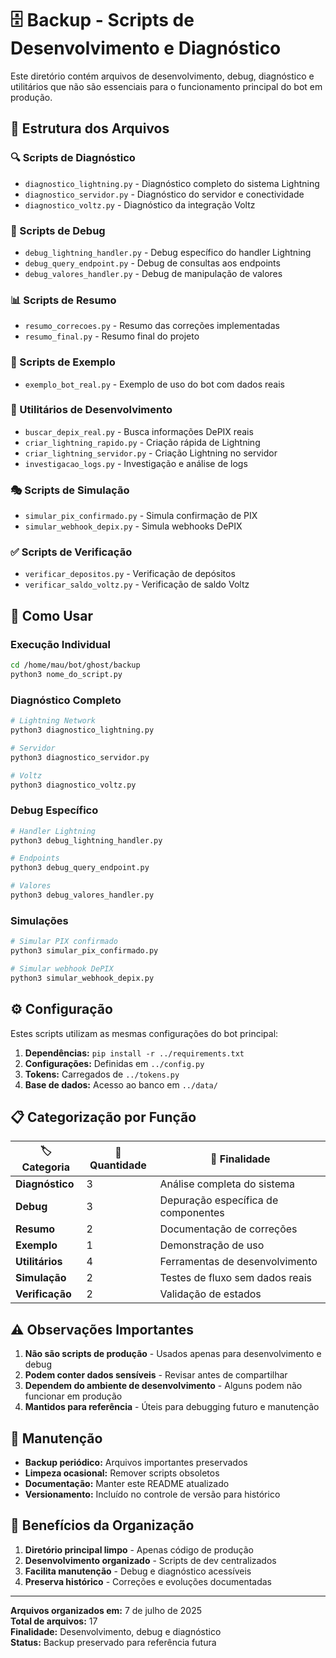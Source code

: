 # 🗄️ Backup - Scripts de Desenvolvimento e Diagnóstico

Este diretório contém arquivos de desenvolvimento, debug, diagnóstico e utilitários que não são essenciais para o funcionamento principal do bot em produção.

## 📁 Estrutura dos Arquivos

### 🔍 Scripts de Diagnóstico
- `diagnostico_lightning.py` - Diagnóstico completo do sistema Lightning
- `diagnostico_servidor.py` - Diagnóstico do servidor e conectividade
- `diagnostico_voltz.py` - Diagnóstico da integração Voltz

### 🐛 Scripts de Debug
- `debug_lightning_handler.py` - Debug específico do handler Lightning
- `debug_query_endpoint.py` - Debug de consultas aos endpoints
- `debug_valores_handler.py` - Debug de manipulação de valores

### 📊 Scripts de Resumo
- `resumo_correcoes.py` - Resumo das correções implementadas
- `resumo_final.py` - Resumo final do projeto

### 🎯 Scripts de Exemplo
- `exemplo_bot_real.py` - Exemplo de uso do bot com dados reais

### 🔧 Utilitários de Desenvolvimento
- `buscar_depix_real.py` - Busca informações DePIX reais
- `criar_lightning_rapido.py` - Criação rápida de Lightning
- `criar_lightning_servidor.py` - Criação Lightning no servidor
- `investigacao_logs.py` - Investigação e análise de logs

### 🎭 Scripts de Simulação
- `simular_pix_confirmado.py` - Simula confirmação de PIX
- `simular_webhook_depix.py` - Simula webhooks DePIX

### ✅ Scripts de Verificação
- `verificar_depositos.py` - Verificação de depósitos
- `verificar_saldo_voltz.py` - Verificação de saldo Voltz

## 🚀 Como Usar

### Execução Individual
```bash
cd /home/mau/bot/ghost/backup
python3 nome_do_script.py
```

### Diagnóstico Completo
```bash
# Lightning Network
python3 diagnostico_lightning.py

# Servidor
python3 diagnostico_servidor.py

# Voltz
python3 diagnostico_voltz.py
```

### Debug Específico
```bash
# Handler Lightning
python3 debug_lightning_handler.py

# Endpoints
python3 debug_query_endpoint.py

# Valores
python3 debug_valores_handler.py
```

### Simulações
```bash
# Simular PIX confirmado
python3 simular_pix_confirmado.py

# Simular webhook DePIX
python3 simular_webhook_depix.py
```

## ⚙️ Configuração

Estes scripts utilizam as mesmas configurações do bot principal:

1. **Dependências:** `pip install -r ../requirements.txt`
2. **Configurações:** Definidas em `../config.py`
3. **Tokens:** Carregados de `../tokens.py`
4. **Base de dados:** Acesso ao banco em `../data/`

## 📋 Categorização por Função

| 🏷️ Categoria | 📄 Quantidade | 🎯 Finalidade |
|--------------|---------------|---------------|
| **Diagnóstico** | 3 | Análise completa do sistema |
| **Debug** | 3 | Depuração específica de componentes |
| **Resumo** | 2 | Documentação de correções |
| **Exemplo** | 1 | Demonstração de uso |
| **Utilitários** | 4 | Ferramentas de desenvolvimento |
| **Simulação** | 2 | Testes de fluxo sem dados reais |
| **Verificação** | 2 | Validação de estados |

## ⚠️ Observações Importantes

1. **Não são scripts de produção** - Usados apenas para desenvolvimento e debug
2. **Podem conter dados sensíveis** - Revisar antes de compartilhar
3. **Dependem do ambiente de desenvolvimento** - Alguns podem não funcionar em produção
4. **Mantidos para referência** - Úteis para debugging futuro e manutenção

## 🔄 Manutenção

- **Backup periódico:** Arquivos importantes preservados
- **Limpeza ocasional:** Remover scripts obsoletos
- **Documentação:** Manter este README atualizado
- **Versionamento:** Incluído no controle de versão para histórico

## 🎯 Benefícios da Organização

1. **Diretório principal limpo** - Apenas código de produção
2. **Desenvolvimento organizado** - Scripts de dev centralizados
3. **Facilita manutenção** - Debug e diagnóstico acessíveis
4. **Preserva histórico** - Correções e evoluções documentadas

---
**Arquivos organizados em:** 7 de julho de 2025  
**Total de arquivos:** 17  
**Finalidade:** Desenvolvimento, debug e diagnóstico  
**Status:** Backup preservado para referência futura
